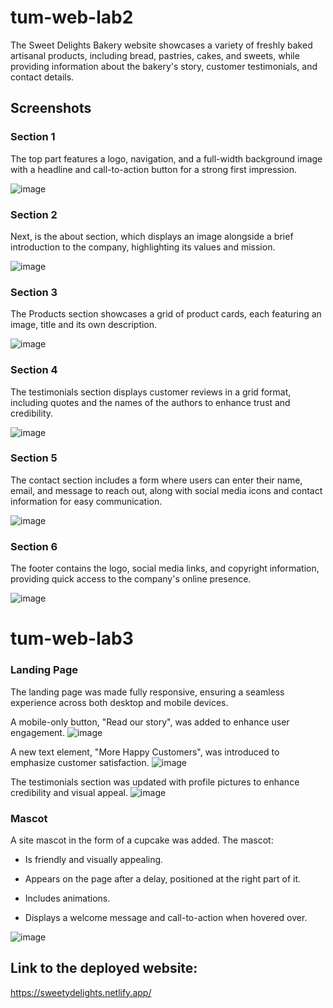 # tum-web-lab2

 The Sweet Delights Bakery website showcases a variety of freshly baked artisanal products, including bread, pastries, cakes, and sweets, while providing information about the bakery's story, customer testimonials, and contact details.

##  Screenshots
### Section 1
The top part features a logo, navigation, and a full-width background image with a headline and call-to-action button for a strong first impression.

![image](https://github.com/user-attachments/assets/393e2b48-30bc-48e6-8123-2f04c1e2c09d)


### Section 2
Next, is the about section, which displays an image alongside a brief introduction to the company, highlighting its values and mission.

![image](https://github.com/user-attachments/assets/5eea6e61-c374-4fb4-94ea-5bb16205f5b9)


### Section 3
The Products section showcases a grid of product cards, each featuring an image, title and its own description.

![image](https://github.com/user-attachments/assets/17874b10-4b27-4569-ae62-937d58f2a52e)


### Section 4
The testimonials section displays customer reviews in a grid format, including quotes and the names of the authors to enhance trust and credibility.

![image](https://github.com/user-attachments/assets/15669c3c-1f2d-4a70-aefd-afa3e276647c)


### Section 5
The contact section includes a form where users can enter their name, email, and message to reach out, along with social media icons and contact information for easy communication.

![image](https://github.com/user-attachments/assets/96eacfc6-7042-47db-9331-9a441c2498d7)


### Section 6
The footer contains the logo, social media links, and copyright information, providing quick access to the company's online presence.

![image](https://github.com/user-attachments/assets/f433aec6-f7a2-401d-97f6-c9e2bb589b90)

# tum-web-lab3
### Landing Page
The landing page was made fully responsive, ensuring a seamless experience across both desktop and mobile devices.

A mobile-only button, "Read our story", was added to enhance user engagement.
![image](https://github.com/user-attachments/assets/ee7f5749-4937-4099-abca-5401f0cfd80d)

A new text element, "More Happy Customers", was introduced to emphasize customer satisfaction.
![image](https://github.com/user-attachments/assets/67a404d9-c9b2-4687-9f45-691bb767947c)

The testimonials section was updated with profile pictures to enhance credibility and visual appeal.
![image](https://github.com/user-attachments/assets/674db5b8-0993-435c-a96c-e76060cf5b39)

### Mascot
A site mascot in the form of a cupcake was added. The mascot:

 - Is friendly and visually appealing.

 - Appears on the page after a delay, positioned at the right part of it.

 - Includes animations.

 - Displays a welcome message and call-to-action when hovered over.

![image](https://github.com/user-attachments/assets/403c1d7b-8257-4469-805c-8f83da541a29)



## Link to the deployed website:
https://sweetydelights.netlify.app/




